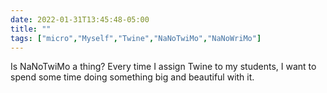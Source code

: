```yaml
---
date: 2022-01-31T13:45:48-05:00
title: ""
tags: ["micro","Myself","Twine","NaNoTwiMo","NaNoWriMo"]
---
```

Is NaNoTwiMo a thing? Every time I assign Twine to my students, I want to spend some time doing something big and beautiful with it.
